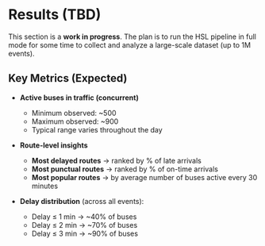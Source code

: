 # Results (TBD)

This section is a **work in progress**. The plan is to run the HSL pipeline in full mode for some time to collect and analyze a large-scale dataset (up to 1M events).  

## Key Metrics (Expected)

* **Active buses in traffic (concurrent)**  
  - Minimum observed: ~500  
  - Maximum observed: ~900  
  - Typical range varies throughout the day  

* **Route-level insights**  
  - **Most delayed routes** → ranked by % of late arrivals  
  - **Most punctual routes** → ranked by % of on-time arrivals  
  - **Most popular routes** → by average number of buses active every 30 minutes  

* **Delay distribution** (across all events):  
  - Delay ≤ 1 min → ~40% of buses  
  - Delay ≤ 2 min → ~70% of buses  
  - Delay ≤ 3 min → ~90% of buses  